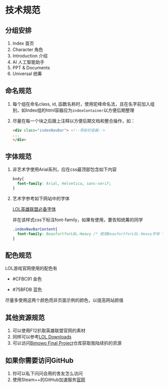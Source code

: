 # 技术规范

## 分组安排

1. Index 首页
2. Character 角色
3. Introduction 介绍
4. AI 人工智能助手
5. PPT & Documents
6. Universal 统筹

## 命名规范

1. 每个组在命名class, id, 函数名称时，使用驼峰命名法，且在名字前加入组别，如Index组的html容器应为`indexContainer`以方便后期整理

2. 尽量在每一个块之后跟上注释以方便后期文档和整合操作，如：

   ```html
   <div class="indexNavBar"> <!--导航栏容器-->
   ...
   </div>
   ```

## 字体规范

1. 非艺术字使用Arial系列，应在css最顶部包含如下内容

   ```css
   body{
     font-family: Arial, Helvetica, sans-serif;
   }
   ```

2. 艺术字参考如下网站中的字体

   [LOL英雄联盟必备字体](https://www.leagueoflegends.com/en-us/league-of-legends-downloads/)

   并在该样式css下标注font-family，如果有使用，要告知统筹的同学

   ```css
   .indexNavBarContent{
     font-family: BeaufortforLOL-Heavy /* 使用BeaufortforLOL-Heavy字体 */
   }
   ```

## 配色规范

LOL游戏官网使用的配色有

- #CFBC91 金色

- #75BFDB 蓝色

尽量多使用这两个颜色而非页面示例的颜色，以提高网站颜值

## 其他资源规范

1. 可以使用F12扒取英雄联盟官网的素材
2. 同样可以参考[LOL Downloads](https://www.leagueoflegends.com/en-us/league-of-legends-downloads/)
3. 可以访问[Bimowo Final Project](https://github.com/aronnaxlin/bimowoFinalProject/tree/main)仓库获取我陆续扒的资源

## 如果你需要访问GitHub

1. 你可以私下问问会用的舍友怎么访问
2. 使用Steam++的GitHub加速服务[官网](https://steampp.net/)
